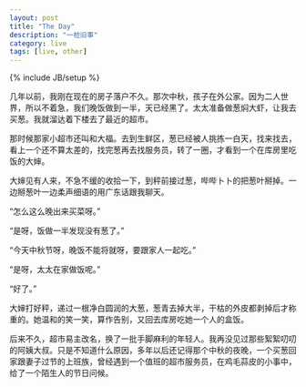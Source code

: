 ```yaml
---
layout: post
title: "The Day"
description: "一桩旧事"
category: live
tags: [live, other]
---
```

{% include JB/setup %}

几年以前，我刚在现在的房子落户不久。那次中秋，孩子在外公家。因为二人世界，所以不着急，我们晚饭做到一半，天已经黑了。太太准备做葱焖大虾，让我去买葱。我就溜达着下楼去了最近的超市。

那时候那家小超市还叫和大福。去到生鲜区，葱已经被人挑拣一白天，找来找去，看上一个还不算太差的，找完葱再去找服务员，转了一圈，才看到一个在库房里吃饭的大婶。

大婶见有人来，不急不缓的收拾一下，到秤前接过葱，哔哔卜卜的把葱叶掰掉。一边掰葱叶一边柔声细语的用广东话跟我聊天。

“怎么这么晚出来买菜呀。”

“是呀，饭做一半发现没有葱了。”

“今天中秋节呀，晚饭不能将就呀，要跟家人一起吃。”

“是呀，太太在家做饭呢。”

“好了。”

大婶打好秤，递过一根净白圆润的大葱，葱青去掉大半，干枯的外皮都剥掉后才称重的。她温和的笑一笑，算作告别，又回去库房吃她一个人的盒饭。

后来不久，超市易主改名，换了一批手脚麻利的年轻人。我再没见过那些絮絮叨叨的阿姨大叔。只是不知道什么原因，多年以后还记得那个中秋的夜晚，一个买葱回家跟妻子过节的上班族，曾经遇到一个值班的超市服务员，在鸡毛蒜皮的小事中，给了一个陌生人的节日问候。
